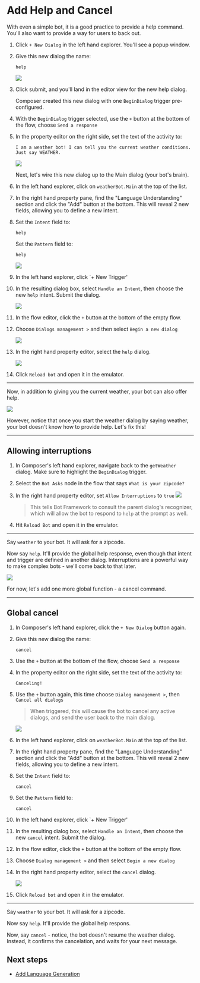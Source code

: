 # Add Help and Cancel

With even a simple bot, it is a good practice to provide a help command. You'll also want to provide a way for users to back out. 

1. Click `+ New Dialog` in the left hand explorer. You'll see a popup window.
2. Give this new dialog the name:

      `help`

   ![](../media/tutorial-weatherbot/04/help-dialog.png)

3. Click submit, and you'll land in the editor view for the new help dialog. 

   <a name="create-begin-dialog-trigger"></a>

   Composer created this new dialog with one `BeginDialog` trigger pre-configured. 

4. With the `BeginDialog` trigger selected, use the `+` button at the bottom of the flow, choose `Send a response`
5. In the property editor on the right side, set the text of the activity to:

      `I am a weather bot! I can tell you the current weather conditions. Just say WEATHER.`

   ![](../media/tutorial-weatherbot/04/help.png)

   Next, let's wire this new dialog up to the Main dialog (your bot's brain).

6. In the left hand explorer, click on `weatherBot.Main` at the top of the list.
7. In the right hand property pane, find the "Language Understanding" section and click the "Add" button at the bottom. This will reveal 2 new fields, allowing you to define a new intent.
8. Set the `Intent` field to:

      `help`

      Set the `Pattern` field to: 

      `help`

      ![](../media/tutorial-weatherbot/04/help-intent.png)

9. In the left hand explorer, click `+ New Trigger'
10. In the resulting dialog box, select `Handle an Intent`, then choose the new `help` intent. Submit the dialog.

     ![](../media/tutorial-weatherbot/04/new-trigger.png) 

11. In the flow editor, click the `+` button at the bottom of the empty flow.
12. Choose `Dialogs management >` and then select `Begin a new dialog`

      ![](../media/tutorial-weatherbot/04/help-trigger-flow.png)

13. In the right hand property editor, select the `help` dialog.

      ![](../media/tutorial-weatherbot/04/help-props.png)

14. Click `Reload bot` and open it in the emulator.

----

Now, in addition to giving you the current weather, your bot can also offer help.

![](../media/tutorial-weatherbot/04/basic-help.gif)

However, notice that once you start the weather dialog by saying weather, your bot doesn't know how to provide help. Let's fix this!


---

## Allowing interruptions

1. In Composer's left hand explorer, navigate back to the `getWeather` dialog. Make sure to highlight the `BeginDialog` trigger.
2. Select the `Bot Asks` node in the flow that says `What is your zipcode?`
3. In the right hand property editor, set `Allow Interruptions` to `true`
   ![](../media/tutorial-weatherbot/04/interrupts.png)

   > This tells Bot Framework to consult the parent dialog's recognizer, which will allow the bot to respond to `help` at the prompt as well.

4. Hit `Reload Bot` and open it in the emulator.

---

Say `weather` to your bot.  It will ask for a zipcode.

Now say `help`. It'll provide the global help response, even though that intent and trigger are defined in another dialog. Interruptions are a powerful way to make complex bots - we'll come back to that later.

![](../media/tutorial-weatherbot/04/better-help.gif)

For now, let's add one more global function - a cancel command.

---

## Global cancel

1. In Composer's left hand explorer, click the `+ New Dialog` button again. 
2. Give this new dialog the name:

      `cancel`

3. Use the `+` button at the bottom of the flow, choose `Send a response`
4. In the property editor on the right side, set the text of the activity to:

      `Canceling!`

5. Use the `+` button again, this time choose `Dialog management >`, then `Cancel all dialogs`

      > When triggered, this will cause the bot to cancel any active dialogs, and send the user back to the main dialog.

      ![](../media/tutorial-weatherbot/04/cancel-flow.png) 

6. In the left hand explorer, click on `weatherBot.Main` at the top of the list.
7. In the right hand property pane, find the "Language Understanding" section and click the "Add" button at the bottom. This will reveal 2 new fields, allowing you to define a new intent.
8. Set the `Intent` field to:

      `cancel`

9. Set the `Pattern` field to:

      `cancel`

10. In the left hand explorer, click `+ New Trigger'
11. In the resulting dialog box, select `Handle an Intent`, then choose the new `cancel` intent. Submit the dialog.
12. In the flow editor, click the `+` button at the bottom of the empty flow.
13. Choose `Dialog management >` and then select `Begin a new dialog`
14. In the right hand property editor, select the `cancel` dialog.

      ![](../media/tutorial-weatherbot/04/cancel-trigger.png) 

15. Click `Reload bot` and open it in the emulator.

---

Say `weather` to your bot.  It will ask for a zipcode.

Now say `help`. It'll provide the global help respons.

Now, say `cancel` - notice, the bot doesn't resume the weather dialog. Instead, it confirms the cancelation, and waits for your next message.


## Next steps
- [Add Language Generation](https://github.com/microsoft/BotFramework-Composer/blob/kaiqb/Ignite2019/docs/tutorial/bot-tutorial-lg.md)
